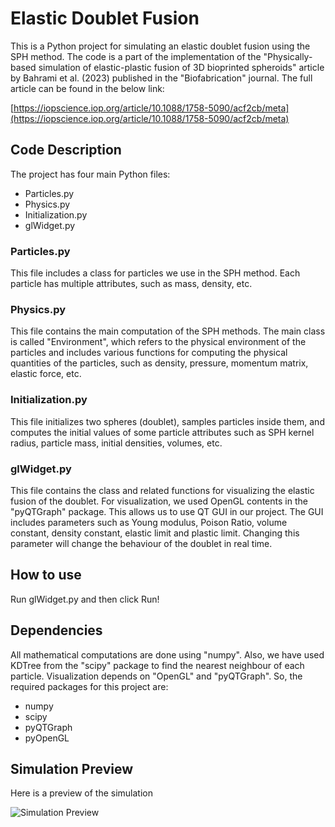 # Elastic Doublet Fusion
This is a Python project for simulating an elastic doublet fusion using the SPH method.
The code is a part of the implementation of the "Physically-based simulation of elastic-plastic fusion of 3D bioprinted spheroids" article by Bahrami et al. (2023) published in the "Biofabrication" journal. The full article can be found in the below link:

[https://iopscience.iop.org/article/10.1088/1758-5090/acf2cb/meta](https://iopscience.iop.org/article/10.1088/1758-5090/acf2cb/meta)

## Code Description
The project has four main Python files:
- Particles.py
- Physics.py
- Initialization.py
- glWidget.py

### Particles.py
This file includes a class for particles we use in the SPH method. Each particle has multiple attributes, such as mass, density, etc.

### Physics.py
This file contains the main computation of the SPH methods. The main class is called "Environment", which refers to the physical environment of the particles and includes various functions for computing the physical quantities of the particles, such as density, pressure, momentum matrix, elastic force, etc.

### Initialization.py
This file initializes two spheres (doublet), samples particles inside them, and computes the initial values of some particle attributes such as SPH kernel radius, particle mass, initial densities, volumes, etc.

### glWidget.py
This file contains the class and related functions for visualizing the elastic fusion of the doublet. For visualization, we used OpenGL contents in the "pyQTGraph" package. This allows us to use QT GUI in our project. The GUI includes parameters such as Young modulus, Poison Ratio, volume constant, density constant, elastic limit and plastic limit. Changing this parameter will change the behaviour of the doublet in real time.

## How to use
Run glWidget.py and then click Run!

## Dependencies
All mathematical computations are done using "numpy". Also, we have used KDTree from the "scipy" package to find the nearest neighbour of each particle. Visualization depends on "OpenGL" and "pyQTGraph". So, the required packages for this project are:
- numpy
- scipy
- pyQTGraph
- pyOpenGL

## Simulation Preview
Here is a preview of the simulation

![Simulation Preview](./assets/shortened_example.gif)
 
